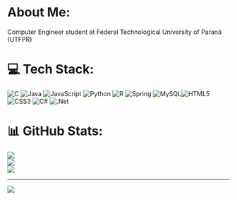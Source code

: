 # About Me:
Computer Engineer student at Federal Technological University of Paraná (UTFPR)


# 💻 Tech Stack:
![C](https://img.shields.io/badge/c-%2300599C.svg?style=for-the-badge&logo=c&logoColor=white) ![Java](https://img.shields.io/badge/java-%23ED8B00.svg?style=for-the-badge&logo=openjdk&logoColor=white) ![JavaScript](https://img.shields.io/badge/javascript-%23323330.svg?style=for-the-badge&logo=javascript&logoColor=%23F7DF1E) ![Python](https://img.shields.io/badge/python-3670A0?style=for-the-badge&logo=python&logoColor=ffdd54) ![R](https://img.shields.io/badge/r-%23276DC3.svg?style=for-the-badge&logo=r&logoColor=white) ![Spring](https://img.shields.io/badge/spring-%236DB33F.svg?style=for-the-badge&logo=spring&logoColor=white) ![MySQL](https://img.shields.io/badge/mysql-%2300000f.svg?style=for-the-badge&logo=mysql&logoColor=white)![HTML5](https://img.shields.io/badge/html5-%23E34F26.svg?style=for-the-badge&logo=html5&logoColor=white) ![CSS3](https://img.shields.io/badge/css3-%231572B6.svg?style=for-the-badge&logo=css3&logoColor=white) ![C#](https://img.shields.io/badge/c%23-%23239120.svg?style=for-the-badge&logo=csharp&logoColor=white) ![.Net](https://img.shields.io/badge/.NET-5C2D91?style=for-the-badge&logo=.net&logoColor=white)
# 📊 GitHub Stats:
![](https://github-readme-stats.vercel.app/api?username=MateusBnd&theme=dark&hide_border=false&include_all_commits=true&count_private=false)<br/>
![](https://github-readme-streak-stats.herokuapp.com/?user=MateusBnd&theme=dark&hide_border=false)<br/>
![](https://github-readme-stats.vercel.app/api/top-langs/?username=MateusBnd&theme=dark&hide_border=false&include_all_commits=true&count_private=false&layout=compact)

---
[![](https://visitcount.itsvg.in/api?id=MateusBnd&icon=0&color=0)](https://visitcount.itsvg.in)

<!-- Proudly created with GPRM ( https://gprm.itsvg.in ) -->
